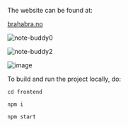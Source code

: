 The website can be found at:

[brahabra.no](https://www.brahabra.no)



![note-buddy0](https://github.com/user-attachments/assets/65df8d47-90db-41dc-a3d5-73f7d0089074)

![note-buddy2](https://github.com/user-attachments/assets/1cb8111c-e5f6-48a3-8cfd-1e9d07805f0c)

![image](https://github.com/user-attachments/assets/c74427d7-d6b4-4f67-82db-ee525d4ef111)



To build and run the project locally, do:

`cd frontend`

`npm i`

`npm start`
